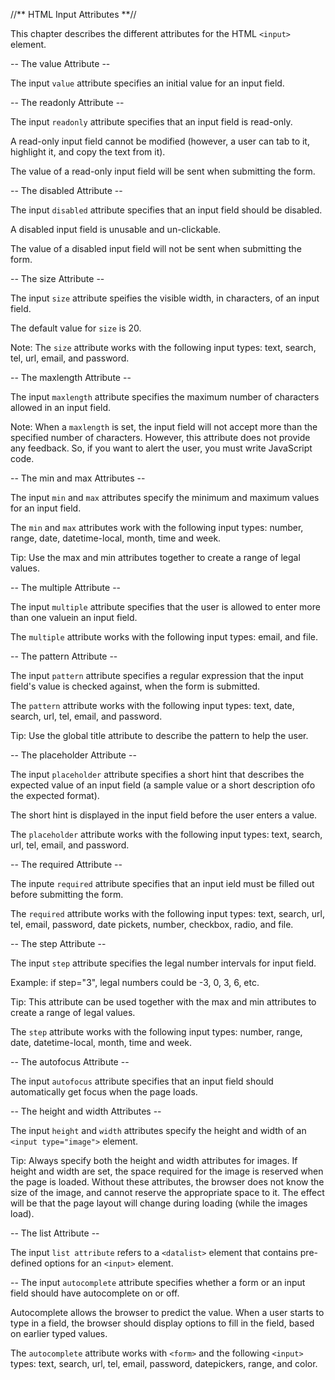 //** HTML Input Attributes **//

This chapter describes the different attributes for the HTML `<input>` element.

-- The value Attribute --

The input `value` attribute specifies an initial value for an input field.

-- The readonly Attribute --

The input `readonly` attribute specifies that an input field is read-only.

A read-only input field cannot be modified (however, a user can tab to it, highlight it, and copy the text from it).

The value of a read-only input field will be sent when submitting the form.

-- The disabled Attribute --

The input `disabled` attribute specifies that an input field should be disabled.

A disabled input field is unusable and un-clickable.

The value of a disabled input field will not be sent when submitting the form.

-- The size Attribute --

The input `size` attribute speifies the visible width, in characters, of an input field.

The default value for `size` is 20.

Note: The `size` attribute works with the following input types: text, search, tel, url, email, and password.

-- The maxlength Attribute --

The input `maxlength` attribute specifies the maximum number of characters allowed in an input field.

Note: When a `maxlength` is set, the input field will not accept more than the specified number of characters. However, this attribute does not provide any feedback. So, if you want to alert the user, you must write JavaScript code.

-- The min and max Attributes --

The input `min` and `max` attributes specify the minimum and maximum values for an input field.

The `min` and `max` attributes work with the following input types: number, range, date, datetime-local, month, time and week.

Tip: Use the max and min attributes together to create a range of legal values.

-- The multiple Attribute --

The input `multiple` attribute specifies that the user is allowed to enter more than one valuein an input field.

The `multiple` attribute works with the following input types: email, and file.

-- The pattern Attribute --

The input `pattern` attribute specifies a regular expression that the input field's value is checked against, when the form is submitted.

The `pattern` attribute works with the following input types: text, date, search, url, tel, email, and password.

Tip: Use the global title attribute to describe the pattern to help the user.

-- The placeholder Attribute --

The input `placeholder` attribute specifies a short hint that describes the expected value of an input field (a sample value or a short description ofo the expected format).

The short hint is displayed in the input field before the user enters a value.

The `placeholder` attribute works with the following input types: text, search, url, tel, email, and password.

-- The required Attribute --

The inpute `required` attribute specifies that an input ield must be filled out before submitting the form.

The `required` attribute works with the following input types: text, search, url, tel, email, password, date pickets, number, checkbox, radio, and file.

-- The step Attribute --

The input `step` attribute specifies the legal number intervals for input field.

Example: if step="3", legal numbers could be -3, 0, 3, 6, etc.

Tip: This attribute can be used together with the max and min attributes to create a range of legal values.

The `step` attribute works with the following input types: number, range, date, datetime-local, month, time and week.

-- The autofocus Attribute --

The input `autofocus` attribute specifies that an input field should automatically get focus when the page loads.

-- The height and width Attributes --

The input `height` and `width` attributes specify the height and width of an `<input type="image">` element.

Tip: Always specify both the height and width attributes for images. If height and width are set, the space required for the image is reserved when the page is loaded. Without these attributes, the browser does not know the size of the image, and cannot reserve the appropriate space to it. The effect will be that the page layout will change during loading (while the images load).

-- The list Attribute --

The input `list attribute` refers to a `<datalist>` element that contains pre-defined options for an `<input>` element.

-- The input `autocomplete` attribute specifies whether a form or an input field should have autocomplete on or off.

Autocomplete allows the browser to predict the value. When a user starts to type in a field, the browser should display options to fill in the field, based on earlier typed values.

The `autocomplete` attribute works with `<form>` and the following `<input>` types: text, search, url, tel, email, password, datepickers, range, and color.